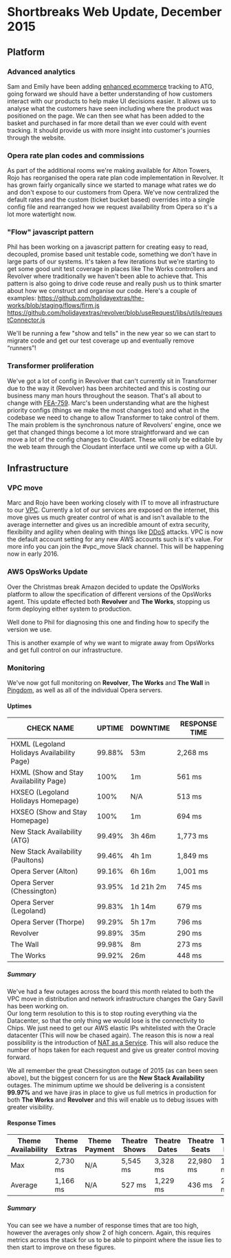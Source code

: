 # Shortbreaks Web Update, December 2015
## Platform
### Advanced analytics
Sam and Emily have been adding [enhanced ecommerce](https://developers.google.com/analytics/devguides/collection/analyticsjs/enhanced-ecommerce) tracking to ATG, going forward we should have a better understanding of how customers interact with our products to help make UI decisions easier. It allows us to analyse what the customers have seen including where the product was positioned on the page. We can then see what has been added to the basket and purchased in far more detail than we ever could with event tracking. It should provide us with more insight into customer's journies through the website.

### Opera rate plan codes and commissions
As part of the additional rooms we're making available for Alton Towers, Rojo has reorganised the opera rate plan code implementation in Revolver. It has grown fairly organically since we started to manage what rates we do and don't expose to our customers from Opera. We've now centralized the default rates and the custom (ticket bucket based) overrides into a single config file and rearranged how we request availability from Opera so it's a lot more watertight now.

### "Flow" javascript pattern
Phil has been working on a javascript pattern for creating easy to read, decoupled, promise based unit testable code, something we don't have in large parts of our systems. It's taken a few iterations but we're starting to get some good unit test coverage in places like The Works controllers and Revolver where traditionally we haven't been able to achieve that.  This pattern is also going to drive code reuse and really push us to think smarter about how we construct and organise our code.  Here's a couple of examples:
https://github.com/holidayextras/the-works/blob/staging/flows/firm.js
https://github.com/holidayextras/revolver/blob/useRequest/libs/utils/requestConnector.js

We'll be running a few "show and tells" in the new year so we can start to migrate code and get our test coverage up and eventually remove “runners”!

### Transformer proliferation
We've got a lot of config in Revolver that can't currently sit in Transformer due to the way it (Revolver) has been architected and this is costing our business many man hours throughout the season.  That's all about to change with [FEA-759](https://hxshortbreaks.atlassian.net/browse/FEA-759).  Marc's been understanding what are the highest priority configs (things we make the most changes too) and what in the codebase we need to change to allow Transformer to take control of them.  The main problem is the synchronous nature of Revolvers' engine, once we get that changed things become a lot more straightforward and we can move a lot of the config changes to Cloudant.  These will only be editable by the web team through the Cloudant interface until we come up with a GUI.

## Infrastructure

### VPC move
Marc and Rojo have been working closely with IT to move all infrastructure to our [VPC](http://stackoverflow.com/questions/11961353/should-i-use-amazons-aws-virtual-private-cloud-vpc).  Currently a lot of our services are exposed on the internet, this move gives us much greater control of what is and isn't available to the average internetter and gives us an incredible amount of extra security, flexibility and agility when dealing with things like [DDoS](https://en.wikipedia.org/wiki/Denial-of-service_attack) attacks.  VPC is now the default account setting for any new AWS accounts such is it's value.  For more info you can join the #vpc_move Slack channel.  This will be happening now in early 2016.

### AWS OpsWorks Update
Over the Christmas break Amazon decided to update the OpsWorks platform to allow the specification of different versions of the OpsWorks agent. This update effected both **Revolver** and **The Works**, stopping us form deploying either system to production.

Well done to Phil for diagnosing this one and finding how to specify the version we use.

This is another example of why we want to migrate away from OpsWorks and get full control on our infrastructure.

### Monitoring
We've now got full monitoring on **Revolver**, **The Works** and **The Wall** in [Pingdom](https://www.pingdom.com/), as well as all of the individual Opera servers.

#### Uptimes

|CHECK NAME|UPTIME|DOWNTIME|RESPONSE TIME|  
|-|-|-|-|
|HXML (Legoland Holidays Availability Page)|99.88%|53m|2,268 ms|
|HXML (Show and Stay Availability Page)|100%|1m|561 ms|
|HXSEO (Legoland Holidays Homepage)|100%|N/A|513 ms|
|HXSEO (Show and Stay Homepage)|100%|1m|694 ms|
|New Stack Availability (ATG)|99.49%|3h 46m|1,773 ms|
|New Stack Availability (Paultons)|99.46%|4h 1m|1,849 ms|
|Opera Server (Alton)|99.16%|6h 16m|1,001 ms|
|Opera Server (Chessington)|93.95%|1d 21h 2m|745 ms|
|Opera Server (Legoland)|99.83%|1h 14m|679 ms|
|Opera Server (Thorpe)|99.29%|5h 17m|796 ms|
|Revolver|99.89%|35m|290 ms|
|The Wall|99.98%|8m|273 ms|
|The Works|99.92%|26m|448 ms|

##### Summary
We've had a few outages across the board this month related to both the VPC move in distribution and network infrastructure changes the Gary Savill has been working on.  
Our long term resolution to this is to stop routing everything via the Datacenter, so that the only thing we would lose is the connectivity to Chips. We just need to get our AWS elastic IPs whitelisted with the Oracle datacenter (This will now be chased again). The reason this is now a real possibility is the introduction of [NAT as a Service](https://aws.amazon.com/about-aws/whats-new/2015/12/introducing-amazon-vpc-nat-gateway-a-managed-nat-service/). This will also reduce the number of hops taken for each request and give us greater control moving forward.

We all remember the great Chessington outage of 2015 (as can been seen above), but the biggest concern for us are the **New Stack Availability** outages. The minimum uptime we should be delivering is a consistent **99.97%** and we have jiras in place to give us full metrics in production for both **The Works** and **Revolver** and this will enable us to debug issues with greater visibility.

#### Response Times

|Theme Availability|Theme Extras|Theme Payment|Theatre Shows|Theatre Dates|Theatre Seats|Theatre Hotels|Theatre Product|Theatre Payment|
|-|-|-|-|-|-|-|-|-|
|Max|2,730 ms|N/A|5,545 ms|3,328 ms|22,980 ms|11,760 ms|17,960 ms|10,510 ms|5,545 ms
|Average|1,166 ms|N/A|527 ms|1,229 ms|436 ms|2,920 ms|4,130 ms|467 ms|527 ms

##### Summary
You can see we have a number of response times that are too high, however the averages only show 2 of high concern.
Again, this requires metrics across the stack for us to be able to pinpoint where the issue lies to then start to improve on these figures.

